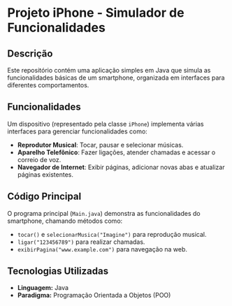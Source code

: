 # **Projeto iPhone - Simulador de Funcionalidades**

## **Descrição**

Este repositório contém uma aplicação simples em Java que simula as funcionalidades básicas de um smartphone, organizada em interfaces para diferentes comportamentos.

## **Funcionalidades**

Um dispositivo (representado pela classe `iPhone`) implementa várias interfaces para gerenciar funcionalidades como:

- **Reprodutor Musical**: Tocar, pausar e selecionar músicas.  
- **Aparelho Telefônico**: Fazer ligações, atender chamadas e acessar o correio de voz.  
- **Navegador de Internet**: Exibir páginas, adicionar novas abas e atualizar páginas existentes.  

## **Código Principal**

O programa principal (`Main.java`) demonstra as funcionalidades do smartphone, chamando métodos como:

- `tocar()` e `selecionarMusica("Imagine")` para reprodução musical.  
- `ligar("123456789")` para realizar chamadas.  
- `exibirPagina("www.example.com")` para navegação na web.  

## **Tecnologias Utilizadas**

- **Linguagem:** Java  
- **Paradigma:** Programação Orientada a Objetos (POO)  
